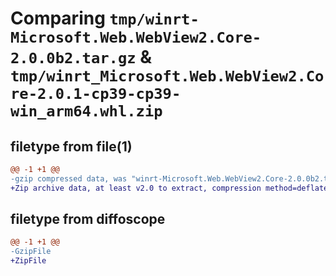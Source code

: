# Comparing `tmp/winrt-Microsoft.Web.WebView2.Core-2.0.0b2.tar.gz` & `tmp/winrt_Microsoft.Web.WebView2.Core-2.0.1-cp39-cp39-win_arm64.whl.zip`

## filetype from file(1)

```diff
@@ -1 +1 @@
-gzip compressed data, was "winrt-Microsoft.Web.WebView2.Core-2.0.0b2.tar", last modified: Sat Dec  2 18:29:12 2023, max compression
+Zip archive data, at least v2.0 to extract, compression method=deflate
```

## filetype from diffoscope

```diff
@@ -1 +1 @@
-GzipFile
+ZipFile
```


